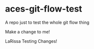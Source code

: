 # aces-git-flow-test
A repo just to test the whole git flow thing

Make a change to me!


LaRissa Testing Changes! 
